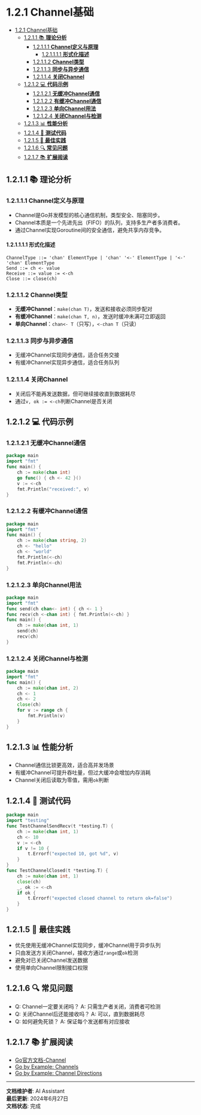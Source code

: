 # 1.2.1 Channel基础

<!-- TOC START -->
- [1.2.1 Channel基础](#121-channel基础)
  - [1.2.1.1 📚 **理论分析**](#1211--理论分析)
    - [1.2.1.1.1 **Channel定义与原理**](#12111-channel定义与原理)
      - [1.2.1.1.1.1 **形式化描述**](#121111-形式化描述)
    - [1.2.1.1.2 **Channel类型**](#12112-channel类型)
    - [1.2.1.1.3 **同步与异步通信**](#12113-同步与异步通信)
    - [1.2.1.1.4 **关闭Channel**](#12114-关闭channel)
  - [1.2.1.2 💻 **代码示例**](#1212--代码示例)
    - [1.2.1.2.1 **无缓冲Channel通信**](#12121-无缓冲channel通信)
    - [1.2.1.2.2 **有缓冲Channel通信**](#12122-有缓冲channel通信)
    - [1.2.1.2.3 **单向Channel用法**](#12123-单向channel用法)
    - [1.2.1.2.4 **关闭Channel与检测**](#12124-关闭channel与检测)
  - [1.2.1.3 📊 **性能分析**](#1213--性能分析)
  - [1.2.1.4 🧪 **测试代码**](#1214--测试代码)
  - [1.2.1.5 🎯 **最佳实践**](#1215--最佳实践)
  - [1.2.1.6 🔍 **常见问题**](#1216--常见问题)
  - [1.2.1.7 📚 **扩展阅读**](#1217--扩展阅读)
<!-- TOC END -->

## 1.2.1.1 📚 **理论分析**

### 1.2.1.1.1 **Channel定义与原理**

- Channel是Go并发模型的核心通信机制，类型安全、阻塞同步。
- Channel本质是一个先进先出（FIFO）的队列，支持多生产者多消费者。
- 通过Channel实现Goroutine间的安全通信，避免共享内存竞争。

#### 1.2.1.1.1.1 **形式化描述**

```text
ChannelType ::= 'chan' ElementType | 'chan' '<-' ElementType | '<-' 'chan' ElementType
Send ::= ch <- value
Receive ::= value := <-ch
Close ::= close(ch)

```

### 1.2.1.1.2 **Channel类型**

- **无缓冲Channel**：`make(chan T)`，发送和接收必须同步配对
- **有缓冲Channel**：`make(chan T, n)`，发送时缓冲未满可立即返回
- **单向Channel**：`chan<- T`（只写），`<-chan T`（只读）

### 1.2.1.1.3 **同步与异步通信**

- 无缓冲Channel实现同步通信，适合任务交接
- 有缓冲Channel实现异步通信，适合任务队列

### 1.2.1.1.4 **关闭Channel**

- 关闭后不能再发送数据，但可继续接收直到数据耗尽
- 通过`v, ok := <-ch`判断Channel是否关闭

## 1.2.1.2 💻 **代码示例**

### 1.2.1.2.1 **无缓冲Channel通信**

```go
package main
import "fmt"
func main() {
    ch := make(chan int)
    go func() { ch <- 42 }()
    v := <-ch
    fmt.Println("received:", v)
}

```

### 1.2.1.2.2 **有缓冲Channel通信**

```go
package main
import "fmt"
func main() {
    ch := make(chan string, 2)
    ch <- "hello"
    ch <- "world"
    fmt.Println(<-ch)
    fmt.Println(<-ch)
}

```

### 1.2.1.2.3 **单向Channel用法**

```go
package main
import "fmt"
func send(ch chan<- int) { ch <- 1 }
func recv(ch <-chan int) { fmt.Println(<-ch) }
func main() {
    ch := make(chan int, 1)
    send(ch)
    recv(ch)
}

```

### 1.2.1.2.4 **关闭Channel与检测**

```go
package main
import "fmt"
func main() {
    ch := make(chan int, 2)
    ch <- 1
    ch <- 2
    close(ch)
    for v := range ch {
        fmt.Println(v)
    }
}

```

## 1.2.1.3 📊 **性能分析**

- Channel通信比锁更高效，适合高并发场景
- 有缓冲Channel可提升吞吐量，但过大缓冲会增加内存消耗
- Channel关闭后读取为零值，需用`ok`判断

## 1.2.1.4 🧪 **测试代码**

```go
package main
import "testing"
func TestChannelSendRecv(t *testing.T) {
    ch := make(chan int, 1)
    ch <- 10
    v := <-ch
    if v != 10 {
        t.Errorf("expected 10, got %d", v)
    }
}
func TestChannelClosed(t *testing.T) {
    ch := make(chan int, 1)
    close(ch)
    _, ok := <-ch
    if ok {
        t.Errorf("expected closed channel to return ok=false")
    }
}

```

## 1.2.1.5 🎯 **最佳实践**

- 优先使用无缓冲Channel实现同步，缓冲Channel用于异步队列
- 只由发送方关闭Channel，接收方通过`range`或`ok`检测
- 避免对已关闭Channel发送数据
- 使用单向Channel限制接口权限

## 1.2.1.6 🔍 **常见问题**

- Q: Channel一定要关闭吗？
  A: 只需生产者关闭，消费者可检测
- Q: 关闭Channel后还能接收吗？
  A: 可以，直到数据耗尽
- Q: 如何避免死锁？
  A: 保证每个发送都有对应接收

## 1.2.1.7 📚 **扩展阅读**

- [Go官方文档-Channel](https://golang.org/ref/spec#Channel_types)
- [Go by Example: Channels](https://gobyexample.com/channels)
- [Go by Example: Channel Directions](https://gobyexample.com/channel-directions)

---

**文档维护者**: AI Assistant  
**最后更新**: 2024年6月27日  
**文档状态**: 完成
